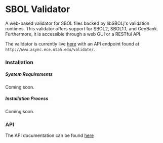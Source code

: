 # SBOL Validator
A web-based validator for SBOL files backed by libSBOLj's validation runtimes. This validator offers support for SBOL2, SBOL1.1, and GenBank.
Furthermore, it is accessible through a web GUI or a RESTful API. 

The validator is currently live [here](http://www.async.ece.utah.edu/sbol-validator/) with an API endpoint found at `http://www.async.ece.utah.edu/validate/`.

### Installation
##### System Requirements
Coming soon.

##### Installation Process
Coming soon.

### API
The API documentation can be found [here](http://synbiodex.github.io/SBOL-Validator)
